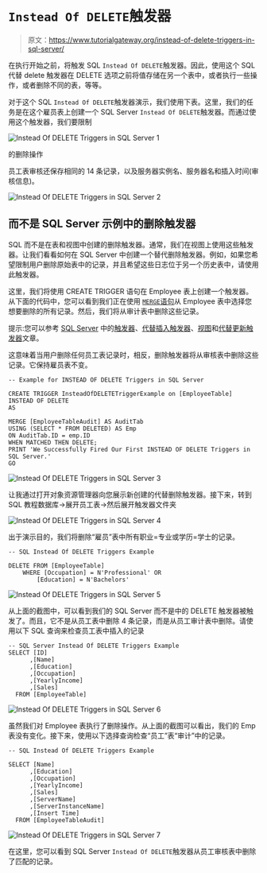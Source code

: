 # `Instead Of DELETE`触发器

> 原文：<https://www.tutorialgateway.org/instead-of-delete-triggers-in-sql-server/>

在执行开始之前，将触发 SQL `Instead Of DELETE`触发器。因此，使用这个 SQL 代替 delete 触发器在 DELETE 选项之前将值存储在另一个表中，或者执行一些操作，或者删除不同的表，等等。

对于这个 SQL `Instead Of DELETE`触发器演示，我们使用下表。这里，我们的任务是在这个雇员表上创建一个 SQL Server `Instead Of DELETE`触发器。而通过使用这个触发器，我们要限制

![Instead Of DELETE Triggers in SQL Server 1](img/008d2877a2c0fc901319ea2c9d18f01c.png)

的删除操作

员工表审核还保存相同的 14 条记录，以及服务器实例名、服务器名和插入时间(审核信息)。

![Instead Of DELETE Triggers in SQL Server 2](img/ffc73eef74f3940c38f1be013e6e1f94.png)

## 而不是 SQL Server 示例中的删除触发器

SQL 而不是在表和视图中创建的删除触发器。通常，我们在视图上使用这些触发器。让我们看看如何在 SQL Server 中创建一个替代删除触发器。例如，如果您希望限制用户删除原始表中的记录，并且希望这些日志位于另一个历史表中，请使用此触发器。

这里，我们将使用 CREATE TRIGGER 语句在 Employee 表上创建一个触发器。从下面的代码中，您可以看到我们正在使用 [`MERGE`语句](https://www.tutorialgateway.org/sql-merge-statement/)从 Employee 表中选择您想要删除的所有记录。然后，我们将从审计表中删除这些记录。

提示:您可以参考 [SQL Server](https://www.tutorialgateway.org/sql/) 中的[触发器](https://www.tutorialgateway.org/triggers-in-sql-server/)、[代替插入触发器](https://www.tutorialgateway.org/instead-of-insert-triggers-in-sql-server/)、[视图](https://www.tutorialgateway.org/views-in-sql-server/)和[代替更新触发器](https://www.tutorialgateway.org/instead-of-update-triggers-in-sql-server/)文章。

这意味着当用户删除任何员工表记录时，相反，删除触发器将从审核表中删除这些记录。它保持雇员表不变。

```
-- Example for INSTEAD OF DELETE Triggers in SQL Server

CREATE TRIGGER InsteadOfDELETETriggerExample on [EmployeeTable]
INSTEAD OF DELETE
AS 

MERGE [EmployeeTableAudit] AS AuditTab
USING (SELECT * FROM DELETED) AS Emp
ON AuditTab.ID = emp.ID
WHEN MATCHED THEN DELETE; 
PRINT 'We Successfully Fired Our First INSTEAD OF DELETE Triggers in SQL Server.'
GO
```

![Instead Of DELETE Triggers in SQL Server 3](img/8ed40219fef6dfb4bc4e2dde372dc76d.png)

让我通过打开对象资源管理器向您展示新创建的代替删除触发器。接下来，转到 SQL 教程数据库->展开员工表->然后展开触发器文件夹

![Instead Of DELETE Triggers in SQL Server 4](img/ee170c91da9cfd753537ebe7249440e2.png)

出于演示目的，我们将删除“雇员”表中所有职业=专业或学历=学士的记录。

```
-- SQL Instead Of DELETE Triggers Example

DELETE FROM [EmployeeTable]
	WHERE [Occupation] = N'Professional' OR
		[Education] = N'Bachelors'
```

![Instead Of DELETE Triggers in SQL Server 5](img/be68976e333d8390399c38cdaa5f0498.png)

从上面的截图中，可以看到我们的 SQL Server 而不是中的 DELETE 触发器被触发了。而且，它不是从员工表中删除 4 条记录，而是从员工审计表中删除。请使用以下 SQL 查询来检查员工表中插入的记录

```
-- SQL Server Instead Of DELETE Triggers Example
SELECT [ID]
      ,[Name]
      ,[Education]
      ,[Occupation]
      ,[YearlyIncome]
      ,[Sales]
  FROM [EmployeeTable]

```

![Instead Of DELETE Triggers in SQL Server 6](img/55d3e685d9ea90545d80e06edf743414.png)

虽然我们对 Employee 表执行了删除操作。从上面的截图可以看出，我们的 Emp 表没有变化。接下来，使用以下选择查询检查“员工”表“审计”中的记录。

```
-- SQL Instead Of DELETE Triggers Example

SELECT [Name]
      ,[Education]
      ,[Occupation]
      ,[YearlyIncome]
      ,[Sales]
      ,[ServerName]
      ,[ServerInstanceName]
      ,[Insert Time]
  FROM [EmployeeTableAudit]
```

![Instead Of DELETE Triggers in SQL Server 7](img/15b28d1d9bcfc7c8eb9b5d4503e677a5.png)

在这里，您可以看到 SQL Server `Instead Of DELETE`触发器从员工审核表中删除了匹配的记录。